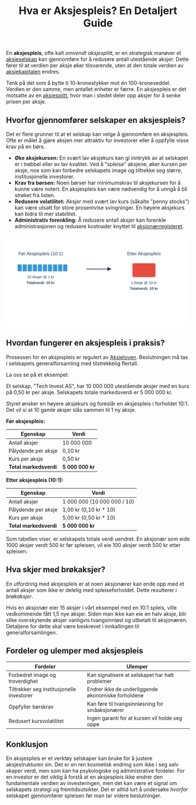 ﻿---
title: "Hva er Aksjespleis? En Detaljert Guide"
meta_title: "Hva er Aksjespleis? En Detaljert Guide"
meta_description: 'En **aksjespleis**, ofte kalt *omvendt aksjesplitt*, er en strategisk manøver et [aksjeselskap](/blogs/regnskap/hva-er-et-aksjeselskap "Hva er et aksjeselskap?...'
slug: hva-er-aksjespleis
type: blog
layout: pages/single
---

En **aksjespleis**, ofte kalt *omvendt aksjesplitt*, er en strategisk manøver et [aksjeselskap](/blogs/regnskap/hva-er-et-aksjeselskap "Hva er et aksjeselskap?") kan gjennomføre for å redusere antall utestående aksjer. Dette fører til at verdien per aksje øker tilsvarende, uten at den totale verdien av [aksjekapitalen](/blogs/regnskap/hva-er-aksjekapital "Hva er aksjekapital?") endres.

Tenk på det som å bytte ti 10-kronestykker mot én 100-kroneseddel. Verdien er den samme, men antallet enheter er færre. En aksjespleis er det motsatte av en [aksjesplitt](/blogs/regnskap/hva-er-aksjesplitt "Hva er en Aksjesplitt? En Komplett Guide"), hvor man i stedet deler opp aksjer for å senke prisen per aksje.

## Hvorfor gjennomfører selskaper en aksjespleis?

Det er flere grunner til at et selskap kan velge å gjennomføre en aksjespleis. Ofte er målet å gjøre aksjen mer attraktiv for investorer eller å oppfylle visse krav på en børs.

*   **Øke aksjekursen:** En svært lav aksjekurs kan gi inntrykk av at selskapet er i trøbbel eller av lav kvalitet. Ved å "spleise" aksjene, øker kursen per aksje, noe som kan forbedre selskapets image og tiltrekke seg større, institusjonelle investorer.
*   **Krav fra børsen:** Noen børser har minimumskrav til aksjekursen for å kunne være notert. En aksjespleis kan være nødvendig for å unngå å bli strøket fra listen.
*   **Redusere volatilitet:** Aksjer med svært lav kurs (såkalte "penny stocks") kan være utsatt for store prosentvise svingninger. En høyere aksjekurs kan bidra til mer stabilitet.
*   **Administrativ forenkling:** Å redusere antall aksjer kan forenkle administrasjonen og redusere kostnader knyttet til [aksjonærregisteret](/blogs/regnskap/hva-er-aksjonaerregisteret "Hva er Aksjonærregisteret?").

![Illustrasjon som viser prosessen av en aksjespleis](aksjespleis-prosess.svg)

## Hvordan fungerer en aksjespleis i praksis?

Prosessen for en aksjespleis er regulert av [Aksjeloven](/blogs/regnskap/hva-er-aksjeloven "Les mer om Aksjeloven"). Beslutningen må tas i selskapets generalforsamling med tilstrekkelig flertall.

La oss se på et eksempel:

Et selskap, "Tech Invest AS", har 10 000 000 utestående aksjer med en kurs på 0,50 kr per aksje. Selskapets totale markedsverdi er 5 000 000 kr.

Styret ønsker en høyere aksjekurs og foreslår en aksjespleis i forholdet 10:1. Det vil si at 10 gamle aksjer slås sammen til 1 ny aksje.

**Før aksjespleis:**

| Egenskap | Verdi |
| --- | --- |
| Antall aksjer | 10 000 000 |
| Pålydende per aksje | 0,10 kr |
| Kurs per aksje | 0,50 kr |
| **Total markedsverdi** | **5 000 000 kr** |

**Etter aksjespleis (10:1):**

| Egenskap | Verdi |
| --- | --- |
| Antall aksjer | 1 000 000 (10 000 000 / 10) |
| Pålydende per aksje | 1,00 kr (0,10 kr * 10) |
| Kurs per aksje | 5,00 kr (0,50 kr * 10) |
| **Total markedsverdi** | **5 000 000 kr** |

Som tabellen viser, er selskapets totale verdi uendret. En aksjonær som eide 1000 aksjer verdt 500 kr før spleisen, vil eie 100 aksjer verdt 500 kr etter spleisen.

## Hva skjer med brøkaksjer?

En utfordring med aksjespleis er at noen aksjonærer kan ende opp med et antall aksjer som ikke er delelig med spleiseforholdet. Dette resulterer i *brøkaksjer*.

Hvis en aksjonær eier 15 aksjer i vårt eksempel med en 10:1 spleis, ville vedkommende fått 1,5 nye aksjer. Siden man ikke kan eie en halv aksje, blir slike overskytende aksjer vanligvis tvangsinnløst og utbetalt til aksjonæren. Detaljene for dette skal være beskrevet i innkallingen til generalforsamlingen.

## Fordeler og ulemper med aksjespleis

| Fordeler | Ulemper |
| --- | --- |
| Forbedret image og troverdighet | Kan signalisere at selskapet har hatt problemer |
| Tiltrekker seg institusjonelle investorer | Endrer ikke de underliggende økonomiske forholdene |
| Oppfyller børskrav | Kan føre til tvangsinnløsning for småaksjonærer |
| Redusert kursvolatilitet | Ingen garanti for at kursen vil holde seg oppe |

## Konklusjon

En aksjespleis er et verktøy selskaper kan bruke for å justere aksjestrukturen sin. Det er en ren kosmetisk endring som ikke i seg selv skaper verdi, men som kan ha psykologiske og administrative fordeler. For en investor er det viktig å forstå at en aksjespleis ikke endrer den fundamentale verdien av investeringen, men det kan være et signal om selskapets strategi og fremtidsutsikter. Det er alltid lurt å undersøke *hvorfor* selskapet gjennomfører spleisen før man tar videre beslutninger.











